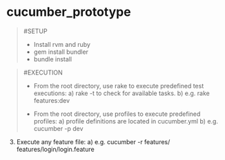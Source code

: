 cucumber_prototype
==================

> #SETUP
> * Install rvm and ruby
> * gem install bundler
> * bundle install
>

> #EXECUTION
> * From the root directory, use rake to execute predefined test executions: 
>    a) rake -t to check for available tasks.
>    b) e.g. rake features:dev
>
> * From the root directory, use profiles to execute predefined profiles:
>    a) profile definitions are located in cucumber.yml
>    b) e.g. cucumber -p dev

3) Execute any feature file:
    a) e.g. cucumber -r features/ features/login/login.feature 
